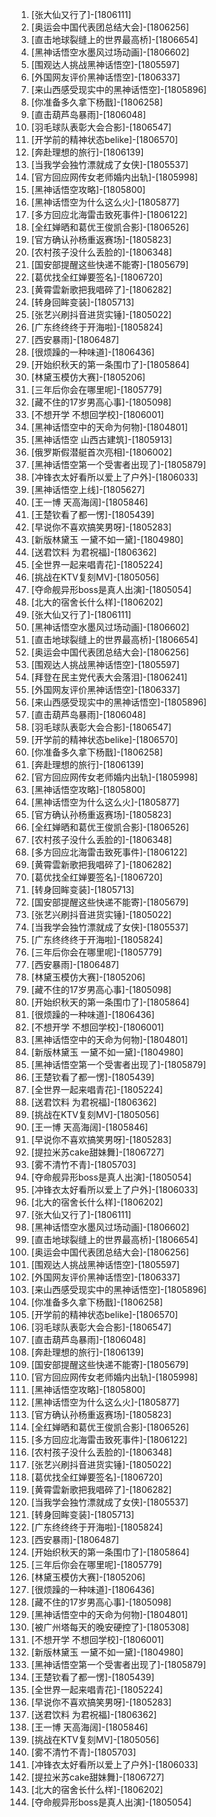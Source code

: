 
1. [张大仙又行了]-[1806111]
1. [奥运会中国代表团总结大会]-[1806256]
1. [直击地球裂缝上的世界最高桥]-[1806654]
1. [黑神话悟空水墨风过场动画]-[1806602]
1. [围观达人挑战黑神话悟空]-[1805597]
1. [外国网友评价黑神话悟空]-[1806337]
1. [来山西感受现实中的黑神话悟空]-[1805896]
1. [你准备多久拿下杨戬]-[1806258]
1. [直击葫芦岛暴雨]-[1806048]
1. [羽毛球队表彰大会合影]-[1806547]
1. [开学前的精神状态belike]-[1806570]
1. [奔赴理想的旅行]-[1806139]
1. [当我学会独竹漂就成了女侠]-[1805537]
1. [官方回应网传女老师婚内出轨]-[1805998]
1. [黑神话悟空攻略]-[1805800]
1. [黑神话悟空为什么这么火]-[1805877]
1. [多方回应北海雷击致死事件]-[1806122]
1. [全红婵晒和葛优王俊凯合影]-[1806526]
1. [官方确认孙杨重返赛场]-[1805823]
1. [农村孩子没什么丢脸的]-[1806348]
1. [国安部提醒这些快递不能寄]-[1805679]
1. [葛优找全红婵要签名]-[1806720]
1. [黄霄雲新歌把我唱碎了]-[1806282]
1. [转身回眸变装]-[1805713]
1. [张艺兴刷抖音进货实锤]-[1805022]
1. [广东终终终于开海啦]-[1805824]
1. [西安暴雨]-[1806487]
1. [很烦躁的一种味道]-[1806436]
1. [开始织秋天的第一条围巾了]-[1805864]
1. [林黛玉模仿大赛]-[1805206]
1. [三年后你会在哪里呢]-[1805779]
1. [藏不住的17岁男高心事]-[1805098]
1. [不想开学 不想回学校]-[1806001]
1. [黑神话悟空中的天命为何物]-[1804801]
1. [黑神话悟空 山西古建筑]-[1805913]
1. [俄罗斯假潜艇首次亮相]-[1806002]
1. [黑神话悟空第一个受害者出现了]-[1805879]
1. [冲锋衣太好看所以爱上了户外]-[1806033]
1. [黑神话悟空上线]-[1805627]
1. [王一博 天高海阔]-[1805846]
1. [王楚钦看了都一愣]-[1805439]
1. [早说你不喜欢搞笑男呀]-[1805283]
1. [新版林黛玉 一黛不如一黛]-[1804980]
1. [送君饮料 为君祝福]-[1806362]
1. [全世界一起来唱青花]-[1805224]
1. [挑战在KTV复刻MV]-[1805056]
1. [夺命舰异形boss是真人出演]-[1805054]
1. [北大的宿舍长什么样]-[1806202]
1. [张大仙又行了]-[1806111]
1. [黑神话悟空水墨风过场动画]-[1806602]
1. [直击地球裂缝上的世界最高桥]-[1806654]
1. [奥运会中国代表团总结大会]-[1806256]
1. [围观达人挑战黑神话悟空]-[1805597]
1. [拜登在民主党代表大会落泪]-[1806241]
1. [外国网友评价黑神话悟空]-[1806337]
1. [来山西感受现实中的黑神话悟空]-[1805896]
1. [直击葫芦岛暴雨]-[1806048]
1. [羽毛球队表彰大会合影]-[1806547]
1. [开学前的精神状态belike]-[1806570]
1. [你准备多久拿下杨戬]-[1806258]
1. [奔赴理想的旅行]-[1806139]
1. [官方回应网传女老师婚内出轨]-[1805998]
1. [黑神话悟空攻略]-[1805800]
1. [黑神话悟空为什么这么火]-[1805877]
1. [官方确认孙杨重返赛场]-[1805823]
1. [全红婵晒和葛优王俊凯合影]-[1806526]
1. [农村孩子没什么丢脸的]-[1806348]
1. [多方回应北海雷击致死事件]-[1806122]
1. [黄霄雲新歌把我唱碎了]-[1806282]
1. [葛优找全红婵要签名]-[1806720]
1. [转身回眸变装]-[1805713]
1. [国安部提醒这些快递不能寄]-[1805679]
1. [张艺兴刷抖音进货实锤]-[1805022]
1. [当我学会独竹漂就成了女侠]-[1805537]
1. [广东终终终于开海啦]-[1805824]
1. [三年后你会在哪里呢]-[1805779]
1. [西安暴雨]-[1806487]
1. [林黛玉模仿大赛]-[1805206]
1. [藏不住的17岁男高心事]-[1805098]
1. [开始织秋天的第一条围巾了]-[1805864]
1. [很烦躁的一种味道]-[1806436]
1. [不想开学 不想回学校]-[1806001]
1. [黑神话悟空中的天命为何物]-[1804801]
1. [新版林黛玉 一黛不如一黛]-[1804980]
1. [黑神话悟空第一个受害者出现了]-[1805879]
1. [王楚钦看了都一愣]-[1805439]
1. [全世界一起来唱青花]-[1805224]
1. [送君饮料 为君祝福]-[1806362]
1. [挑战在KTV复刻MV]-[1805056]
1. [王一博 天高海阔]-[1805846]
1. [早说你不喜欢搞笑男呀]-[1805283]
1. [提拉米苏cake甜妹舞]-[1806727]
1. [雾不清竹不青]-[1805703]
1. [夺命舰异形boss是真人出演]-[1805054]
1. [冲锋衣太好看所以爱上了户外]-[1806033]
1. [北大的宿舍长什么样]-[1806202]
1. [张大仙又行了]-[1806111]
1. [黑神话悟空水墨风过场动画]-[1806602]
1. [直击地球裂缝上的世界最高桥]-[1806654]
1. [奥运会中国代表团总结大会]-[1806256]
1. [围观达人挑战黑神话悟空]-[1805597]
1. [外国网友评价黑神话悟空]-[1806337]
1. [来山西感受现实中的黑神话悟空]-[1805896]
1. [你准备多久拿下杨戬]-[1806258]
1. [开学前的精神状态belike]-[1806570]
1. [羽毛球队表彰大会合影]-[1806547]
1. [直击葫芦岛暴雨]-[1806048]
1. [奔赴理想的旅行]-[1806139]
1. [国安部提醒这些快递不能寄]-[1805679]
1. [官方回应网传女老师婚内出轨]-[1805998]
1. [黑神话悟空攻略]-[1805800]
1. [黑神话悟空为什么这么火]-[1805877]
1. [官方确认孙杨重返赛场]-[1805823]
1. [全红婵晒和葛优王俊凯合影]-[1806526]
1. [多方回应北海雷击致死事件]-[1806122]
1. [农村孩子没什么丢脸的]-[1806348]
1. [张艺兴刷抖音进货实锤]-[1805022]
1. [葛优找全红婵要签名]-[1806720]
1. [黄霄雲新歌把我唱碎了]-[1806282]
1. [当我学会独竹漂就成了女侠]-[1805537]
1. [转身回眸变装]-[1805713]
1. [广东终终终于开海啦]-[1805824]
1. [西安暴雨]-[1806487]
1. [开始织秋天的第一条围巾了]-[1805864]
1. [三年后你会在哪里呢]-[1805779]
1. [林黛玉模仿大赛]-[1805206]
1. [很烦躁的一种味道]-[1806436]
1. [藏不住的17岁男高心事]-[1805098]
1. [黑神话悟空中的天命为何物]-[1804801]
1. [被广州塔每天的晚安硬控了]-[1805308]
1. [不想开学 不想回学校]-[1806001]
1. [新版林黛玉 一黛不如一黛]-[1804980]
1. [黑神话悟空第一个受害者出现了]-[1805879]
1. [王楚钦看了都一愣]-[1805439]
1. [全世界一起来唱青花]-[1805224]
1. [早说你不喜欢搞笑男呀]-[1805283]
1. [送君饮料 为君祝福]-[1806362]
1. [王一博 天高海阔]-[1805846]
1. [挑战在KTV复刻MV]-[1805056]
1. [雾不清竹不青]-[1805703]
1. [冲锋衣太好看所以爱上了户外]-[1806033]
1. [提拉米苏cake甜妹舞]-[1806727]
1. [北大的宿舍长什么样]-[1806202]
1. [夺命舰异形boss是真人出演]-[1805054]